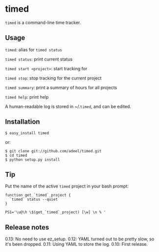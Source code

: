 timed
=====

`timed` is a command-line time tracker.

Usage
-----

`timed`: alias for `timed status`

`timed status`: print current status

`timed start <project>`: start tracking for <project>

`timed stop`: stop tracking for the current project

`timed summary`: print a summary of hours for all projects

`timed help`: print help

A human-readable log is stored in ~/.`timed`, and can be edited.

Installation
------------

    $ easy_install timed

or:

    $ git clone git://github.com/adeel/timed.git
    $ cd timed
    $ python setup.py install

Tip
---

Put the name of the active `timed` project in your bash prompt:

    function get_`timed`_project {
      `timed` status --quiet
    }
    
    PS1='\u@\h \$(get_`timed`_project) [\w] \n % '

Release notes
-------------

0.13: No need to use ez_setup.
0.12: YAML turned out to be pretty slow, so it's been dropped.
0.11: Using YAML to store the log.
0.10: First release.
